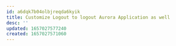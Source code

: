 ```yaml
---
id: a6dqk7b04olbjreqda6kyik
title: Customize Logout to logout Aurora Application as well
desc: ''
updated: 1657027577240
created: 1657027571060
---
```


